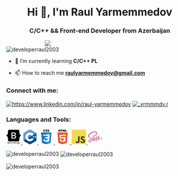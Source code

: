 <h1 align="center">Hi 👋, I'm Raul Yarmemmedov</h1>
<h3 align="center"> C/C++ && Front-end Developer from Azerbaijan</h3>
<img  align="right" width="400" src="https://user-images.githubusercontent.com/74038190/219923823-bf1ce878-c6b8-4faa-be07-93e6b1006521.gif">
<p align="left"> <img src="https://komarev.com/ghpvc/?username=developerraul2003&label=Profile%20views&color=419bd2&style=flat" alt="developerraul2003" /> </p>

- 🌱 I’m currently learning **C/C++ PL**

- 📫 How to reach me **raulyarmemmedov@gmail.com**

<h3 align="left">Connect with me:</h3>
<p align="left">
<a href="https://linkedin.com/in/https://www.linkedin.com/in/raul-yarmemmedov" target="blank"><img align="center" src="https://raw.githubusercontent.com/rahuldkjain/github-profile-readme-generator/master/src/images/icons/Social/linked-in-alt.svg" alt="https://www.linkedin.com/in/raul-yarmemmedov" height="30" width="40" /></a>
<a href="https://instagram.com/_yrmmmdv.r" target="blank"><img align="center" src="https://raw.githubusercontent.com/rahuldkjain/github-profile-readme-generator/master/src/images/icons/Social/instagram.svg" alt="_yrmmmdv.r" height="30" width="40" /></a>
</p>

<h3 align="left">Languages and Tools:</h3>
<p align="left"> <a href="https://getbootstrap.com" target="_blank" rel="noreferrer"> <img src="https://raw.githubusercontent.com/devicons/devicon/master/icons/bootstrap/bootstrap-plain-wordmark.svg" alt="bootstrap" width="40" height="40"/> </a> <a href="https://www.w3schools.com/cpp/" target="_blank" rel="noreferrer"> <img src="https://raw.githubusercontent.com/devicons/devicon/master/icons/cplusplus/cplusplus-original.svg" alt="cplusplus" width="40" height="40"/> </a> <a href="https://www.w3schools.com/css/" target="_blank" rel="noreferrer"> <img src="https://raw.githubusercontent.com/devicons/devicon/master/icons/css3/css3-original-wordmark.svg" alt="css3" width="40" height="40"/> </a> <a href="https://www.w3.org/html/" target="_blank" rel="noreferrer"> <img src="https://raw.githubusercontent.com/devicons/devicon/master/icons/html5/html5-original-wordmark.svg" alt="html5" width="40" height="40"/> </a> <a href="https://developer.mozilla.org/en-US/docs/Web/JavaScript" target="_blank" rel="noreferrer"> <img src="https://raw.githubusercontent.com/devicons/devicon/master/icons/javascript/javascript-original.svg" alt="javascript" width="40" height="40"/> </a> <a href="https://sass-lang.com" target="_blank" rel="noreferrer"> <img src="https://raw.githubusercontent.com/devicons/devicon/master/icons/sass/sass-original.svg" alt="sass" width="40" height="40"/> </a> </p>

<p><img align="left" src="https://github-readme-stats.vercel.app/api/top-langs?username=developerraul2003&show_icons=true&theme=highcontrast&title_color=3e70c1&text_color=010204&bg_color=e5e9eb&hide_border=true&cache_seconds=1839&locale=en&layout=compact" alt="developerraul2003" /></p>

<p>&nbsp;<img align="center" src="https://github-readme-stats.vercel.app/api?username=developerraul2003&show_icons=true&hide_border=true&locale=en" alt="developerraul2003" /></p>

<p><img align="center" src="https://github-readme-streak-stats.herokuapp.com/?user=developerraul2003&" alt="developerraul2003" /></p>
